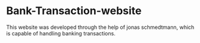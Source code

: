# Bank-Transaction-website
This website was developed through the help of jonas schmedtmann, which is capable of handling banking transactions.
